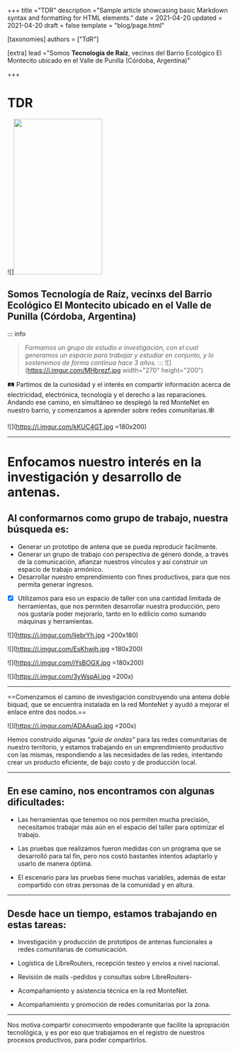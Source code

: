 +++
title ="TDR"
description ="Sample article showcasing basic Markdown syntax and formatting for HTML elements."
date = 2021-04-20
updated = 2021-04-20
draft = false
template = "blog/page.html"

[taxonomies]
authors = ["TdR"]

[extra]
lead ="Somos **Tecnología de Raíz**, vecinxs del Barrio Ecológico El Montecito ubicado en el Valle de Punilla (Córdoba, Argentina)"

+++


#  TDR
![]<img src="https://i.imgur.com/nLb7m4g.jpg" width="200" height="350">

## Somos **Tecnología de Raíz**, vecinxs del Barrio Ecológico El Montecito ubicado en el Valle de Punilla (Córdoba, Argentina)



::: info
> *Formamos un grupo de estudio e investigación, con el cual generamos un espacio para trabajar y estudiar en conjunto, y lo sostenemos de forma continua hace 3 años.*
:::
![](https://i.imgur.com/MHbrezf.jpg width="270" height="200")




:railway_track: Partimos de la curiosidad y el interés en compartir información acerca de electricidad, electrónica, tecnología y el derecho a las reparaciones.
Andando ese camino, en simultáneo se desplegó la red MonteNet en nuestro barrio, y comenzamos a aprender sobre redes comunitarias.:spider_web:

![](https://i.imgur.com/kKUC4GT.jpg =180x200)


---

# Enfocamos nuestro interés en la investigación y desarrollo de antenas.

## Al conformarnos como grupo de trabajo, nuestra búsqueda es:
* Generar un prototipo de antena que se pueda reproducir facilmente.
* Generar un grupo de trabajo con perspectiva de género donde, a través de la comunicación, afianzar nuestros vínculos y así construir un espacio de trabajo armónico.
* Desarrollar nuestro emprendimiento con fines productivos, para que nos permita generar ingresos.



- [x] Utilizamos para eso un espacio de taller con una cantidad limitada de herramientas, que nos permiten desarrollar nuestra producción, pero nos gustaría poder mejorarlo, tanto en lo edilicio como sumando máquinas y herramientas.




![](https://i.imgur.com/ljebrYh.jpg =200x180)


![](https://i.imgur.com/EsKhwjh.jpg =180x200)

![](https://i.imgur.com/iYsBOGX.jpg =180x200)

![](https://i.imgur.com/3yWspAI.jpg =200x)

---
==Comenzamos el camino de investigación construyendo una antena doble biquad, que se encuentra instalada en la red MonteNet y ayudó a mejorar el enlace entre dos nodos.==

![](https://i.imgur.com/ADAAuaG.jpg =200x)


Hemos construido algunas *"guía de ondas"* para las redes comunitarias de nuestro territorio, y estamos trabajando en un emprendimiento productivo con las mismas, respondiendo a las necesidades de las redes, intentando crear un producto eficiente, de bajo costo y de producción local.





___

## En ese camino, nos encontramos con algunas dificultades:

* Las herramientas que tenemos no nos permiten mucha precisión, necesitamos trabajar más aún en el espacio del taller para optimizar el trabajo.

 * Las pruebas que realizamos fueron medidas con un programa que se desarrolló para tal fin, pero nos costó bastantes intentos adaptarlo y usarlo de manera óptima.

 * El escenario para las pruebas tiene muchas variables, además de estar compartido con otras personas de la comunidad y en altura.




---

## Desde hace un tiempo, estamos trabajando en estas tareas:

* Investigación y producción de prototipos de antenas funcionales a redes comunitarias de comunicación.

* Logística de LibreRouters, recepción testeo y envíos a nivel nacional.

*  Revisión de mails -pedidos y consultas sobre LibreRouters-

* Acompañamiento y asistencia técnica en la red MonteNet.

* Acompañamiento y promoción de redes comunitarias por la zona.



---
Nos motiva compartir conocimiento empoderante que facilite la apropiación tecnológica, y es por eso que trabajamos en el registro de nuestros procesos productivos, para poder compartirlos.
